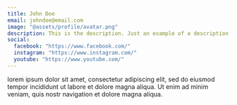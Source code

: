 ```yaml
---
title: John Doe
email: johndoe@email.com
image: "@assets/profile/avatar.png"
description: This is the description. Just an example of a description, which is bad. A most not good description indeed, but characters on the page.
social:
  facebook: "https://www.facebook.com/"
  instagram: "https://www.instagram.com/"
  youtube: "https://www.youtube.com/"
---
```


lorem ipsum dolor sit amet, consectetur adipiscing elit, sed do eiusmod tempor incididunt ut labore et dolore magna aliqua. Ut enim ad minim veniam, quis nostr navigation et dolore magna aliqua.
